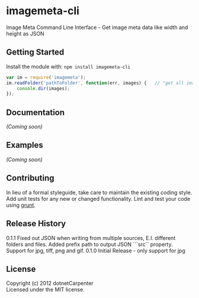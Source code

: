 # imagemeta-cli

Image Meta Command Line Interface - Get image meta data like width and height as JSON

## Getting Started
Install the module with: `npm install imagemeta-cli`

```javascript
var im = require('imagemeta');
im.readFolder('pathToFolder', function(err, images) {	// "get all images in a folder"
	console.dir(images);
});
```

## Documentation
_(Coming soon)_

## Examples
_(Coming soon)_

## Contributing
In lieu of a formal styleguide, take care to maintain the existing coding style. Add unit tests for any new or changed functionality. Lint and test your code using [grunt](https://github.com/gruntjs/grunt).

## Release History
0.1.1 Fixed out JSON when writing from multiple sources, E.I. different folders and files. Added prefix path to output JSON ```src`` property. Support for jpg, tiff, png and gif.
0.1.0 Initial Release - only support for jpg

## License
Copyright (c) 2012 dotnetCarpenter  
Licensed under the MIT license.
